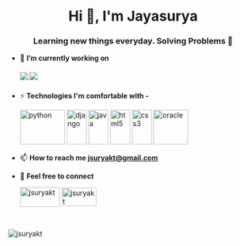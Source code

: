 <h1 align="center">Hi 👋, I'm Jayasurya</h1>
<h3 align="center">Learning new things everyday. Solving Problems 🌟</h3>


-  🔭 **I’m currently working on**
   ####       ![](https://img.shields.io/badge/Python-%7C-0%2C%2022%2C%20100) ![](https://img.shields.io/badge/Java-%7C-yellow)

- ⚡ **Technologies I'm comfortable with -**

    <p align="left"><img src="https://konpa.github.io/devicon/devicon.git/icons/python/python-original-wordmark.svg" alt="python" width="90" height="70"/> 
     <img src="https://konpa.github.io/devicon/devicon.git/icons/django/django-original.svg" alt="django" width="40" height="70"/> 
  <img src="https://konpa.github.io/devicon/devicon.git/icons/java/java-original-wordmark.svg" alt="java" width="40" height="70"/>
      <img src="https://konpa.github.io/devicon/devicon.git/icons/html5/html5-original-wordmark.svg" alt="html5" width="40" height="70"/> <img src="https://konpa.github.io/devicon/devicon.git/icons/css3/css3-original-wordmark.svg" alt="css3" width="40" height="70"/>
      <img src="https://konpa.github.io/devicon/devicon.git/icons/oracle/oracle-original.svg" alt="oracle" width="70" height="70"/></p> 
            </p>
- 📫 **How to reach me jsuryakt@gmail.com**
- 👯 **Feel free to connect**
                       <p align="left">
<a href="https://twitter.com/jsuryakt" target="blank"><img align="center" src="https://cdn.jsdelivr.net/npm/simple-icons@3.0.1/icons/twitter.svg" alt="jsuryakt" height="40" width="80" /></a>                             <a href="https://linkedin.com/in/jsuryakt" target="blank"><img align="center" src="https://cdn.jsdelivr.net/npm/simple-icons@3.0.1/icons/linkedin.svg" alt="jsuryakt" height="37" width="70" /></a>
</p>
<!-- <p align="center"> <img src="https://github-readme-stats.vercel.app/api?username=jsuryakt&show_icons=true" alt="jsuryakt" /> -->
<br>
<p align="left"> <img src="https://komarev.com/ghpvc/?username=jsuryakt" alt="jsuryakt" /> </p>
